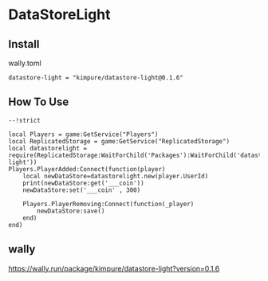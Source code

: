 # DataStoreLight

## Install
wally.toml
```
datastore-light = "kimpure/datastore-light@0.1.6"
```

## How To Use
```luau
--!strict

local Players = game:GetService("Players")
local ReplicatedStorage = game:GetService("ReplicatedStorage")
local datastorelight = require(ReplicatedStorage:WaitForChild('Packages'):WaitForChild('datastore-light'))
Players.PlayerAdded:Connect(function(player)
    local newDataStore=datastorelight.new(player.UserId)
    print(newDataStore:get('___coin'))
    newDataStore:set('___coin' , 300)

    Players.PlayerRemoving:Connect(function(_player)
        newDataStore:save()
    end)
end)
```

## wally
https://wally.run/package/kimpure/datastore-light?version=0.1.6
